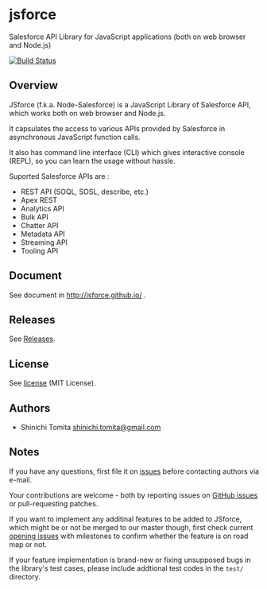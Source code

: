 # jsforce 

Salesforce API Library for JavaScript applications (both on web browser and Node.js)

[![Build Status](https://secure.travis-ci.org/jsforce/jsforce.png)](http://travis-ci.org/jsforce/jsforce)

## Overview

JSforce (f.k.a. Node-Salesforce) is a JavaScript Library of Salesforce API, which works both on web browser and Node.js.

It capsulates the access to various APIs provided by Salesforce in asynchronous JavaScript function calls.

It also has command line interface (CLI) which gives interactive console (REPL), so you can learn the usage without hassle.

Suported Salesforce APIs are :

- REST API (SOQL, SOSL, describe, etc.)
- Apex REST
- Analytics API
- Bulk API
- Chatter API
- Metadata API
- Streaming API
- Tooling API

## Document

See document in http://jsforce.github.io/ .

## Releases

See [Releases](https://github.com/jsforce/jsforce/releases).

## License

See [license](LICENSE) (MIT License).

## Authors

- Shinichi Tomita <shinichi.tomita@gmail.com>


## Notes

If you have any questions, first file it on [issues](https://github.com/jsforce/jsforce/issues) before contacting authors via e-mail.

Your contributions are welcome - both by reporting issues on [GitHub issues](https://github.com/jsforce/jsforce/issues) or pull-requesting patches.

If you want to implement any additinal features to be added to JSforce, which might be or not be merged to our master though, first check current [opening issues](https://github.com/jsforce/jsforce/issues?q=is%3Aopen) with milestones to confirm whether the feature is on road map or not.

If your feature implementation is brand-new or fixing unsupposed bugs in the library's test cases, please include addtional test codes in the `test/` directory.




